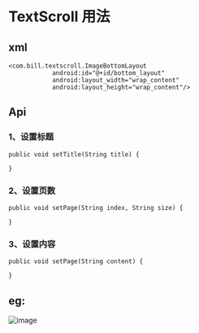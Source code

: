 # TextScroll 用法

## xml

```
<com.bill.textscroll.ImageBottomLayout
            android:id="@+id/bottom_layout"
            android:layout_width="wrap_content"
            android:layout_height="wrap_content"/>
```


## Api

### 1、设置标题
```
public void setTitle(String title) {

}
```

### 2、设置页数
```
public void setPage(String index, String size) {

}
```

### 3、设置内容
```
public void setPage(String content) {

}
```

## eg:
![image](https://raw.githubusercontent.com/YBill/TextScroll/master/screenshots/sr_1.gif)

